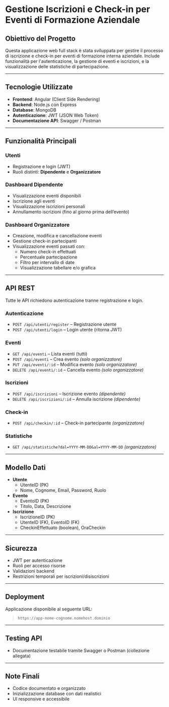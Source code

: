 # Gestione Iscrizioni e Check-in per Eventi di Formazione Aziendale

## Obiettivo del Progetto

Questa applicazione web full stack è stata sviluppata per gestire il processo di iscrizione e check-in per eventi di formazione interna aziendale. Include funzionalità per l'autenticazione, la gestione di eventi e iscrizioni, e la visualizzazione delle statistiche di partecipazione.

---

## Tecnologie Utilizzate

- **Frontend**: Angular (Client Side Rendering)
- **Backend**: Node.js con Express
- **Database**: MongoDB
- **Autenticazione**: JWT (JSON Web Token)
- **Documentazione API**: Swagger / Postman

---

## Funzionalità Principali

### Utenti

- Registrazione e login (JWT)
- Ruoli distinti: **Dipendente** e **Organizzatore**

### Dashboard Dipendente

- Visualizzazione eventi disponibili
- Iscrizione agli eventi
- Visualizzazione iscrizioni personali
- Annullamento iscrizioni (fino al giorno prima dell’evento)

### Dashboard Organizzatore

- Creazione, modifica e cancellazione eventi
- Gestione check-in partecipanti
- Visualizzazione eventi passati con:
  - Numero check-in effettuati
  - Percentuale partecipazione
  - Filtro per intervallo di date
  - Visualizzazione tabellare e/o grafica

---

## API REST

Tutte le API richiedono autenticazione tranne registrazione e login.

### Autenticazione

- `POST /api/utenti/register` – Registrazione utente
- `POST /api/utenti/login` – Login utente (ritorna JWT)

### Eventi

- `GET /api/eventi` – Lista eventi (tutti)
- `POST /api/eventi` – Crea evento _(solo organizzatore)_
- `PUT /api/eventi/:id` – Modifica evento _(solo organizzatore)_
- `DELETE /api/eventi/:id` – Cancella evento _(solo organizzatore)_

### Iscrizioni

- `POST /api/iscrizioni` – Iscrizione evento _(dipendente)_
- `DELETE /api/iscrizioni/:id` – Annulla iscrizione _(dipendente)_

### Check-in

- `POST /api/checkin/:id` – Check-in partecipante _(organizzatore)_

### Statistiche

- `GET /api/statistiche?dal=YYYY-MM-DD&al=YYYY-MM-DD` _(organizzatore)_

---

## Modello Dati

- **Utente**
  - UtenteID (PK)
  - Nome, Cognome, Email, Password, Ruolo
- **Evento**
  - EventoID (PK)
  - Titolo, Data, Descrizione
- **Iscrizione**
  - IscrizioneID (PK)
  - UtenteID (FK), EventoID (FK)
  - CheckinEffettuato (boolean), OraCheckin

---

## Sicurezza

- JWT per autenticazione
- Ruoli per accesso risorse
- Validazioni backend
- Restrizioni temporali per iscrizioni/disiscrizioni

---

## Deployment

Applicazione disponibile al seguente URL:

> `https://app-nome-cognome.nomehost.dominio`

---

## Testing API

- Documentazione testabile tramite Swagger o Postman (collezione allegata)

---

## Note Finali

- Codice documentato e organizzato
- Inizializzazione database con dati realistici
- UI responsive e accessibile
